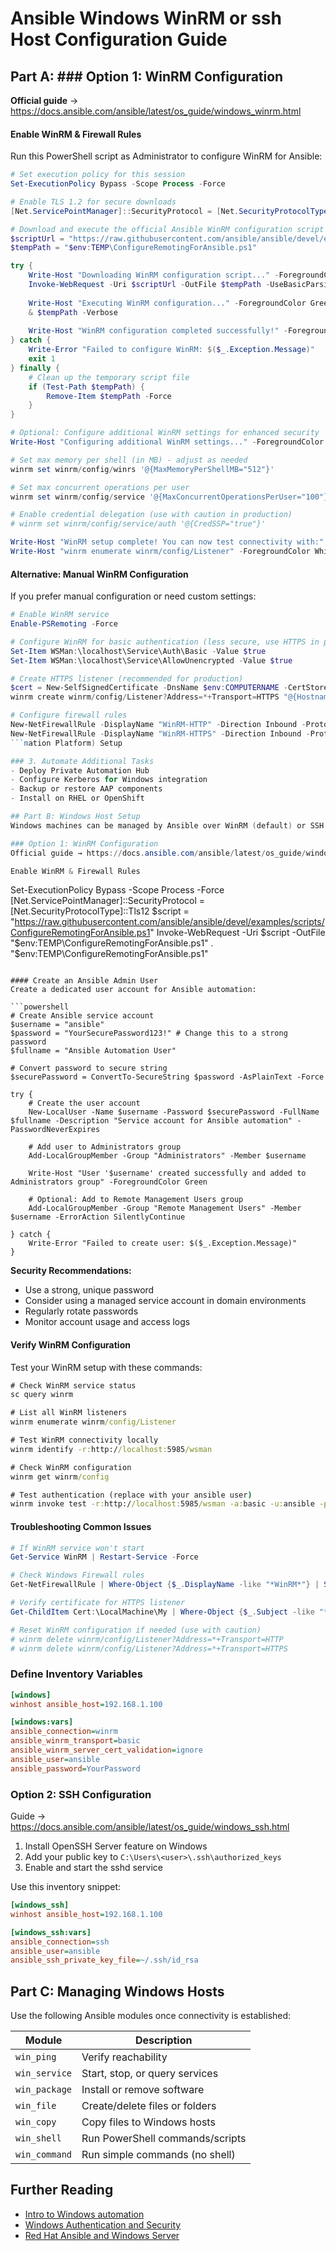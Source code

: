 # Ansible Windows WinRM or ssh Host Configuration Guide

## Part A: ### Option 1: WinRM Configuration
**Official guide** → https://docs.ansible.com/ansible/latest/os_guide/windows_winrm.html

#### Enable WinRM & Firewall Rules
Run this PowerShell script as Administrator to configure WinRM for Ansible:

```powershell
# Set execution policy for this session
Set-ExecutionPolicy Bypass -Scope Process -Force

# Enable TLS 1.2 for secure downloads
[Net.ServicePointManager]::SecurityProtocol = [Net.SecurityProtocolType]::Tls12

# Download and execute the official Ansible WinRM configuration script
$scriptUrl = "https://raw.githubusercontent.com/ansible/ansible/devel/examples/scripts/ConfigureRemotingForAnsible.ps1"
$tempPath = "$env:TEMP\ConfigureRemotingForAnsible.ps1"

try {
    Write-Host "Downloading WinRM configuration script..." -ForegroundColor Green
    Invoke-WebRequest -Uri $scriptUrl -OutFile $tempPath -UseBasicParsing
    
    Write-Host "Executing WinRM configuration..." -ForegroundColor Green
    & $tempPath -Verbose
    
    Write-Host "WinRM configuration completed successfully!" -ForegroundColor Green
} catch {
    Write-Error "Failed to configure WinRM: $($_.Exception.Message)"
    exit 1
} finally {
    # Clean up the temporary script file
    if (Test-Path $tempPath) {
        Remove-Item $tempPath -Force
    }
}

# Optional: Configure additional WinRM settings for enhanced security
Write-Host "Configuring additional WinRM settings..." -ForegroundColor Yellow

# Set max memory per shell (in MB) - adjust as needed
winrm set winrm/config/winrs '@{MaxMemoryPerShellMB="512"}'

# Set max concurrent operations per user
winrm set winrm/config/service '@{MaxConcurrentOperationsPerUser="100"}'

# Enable credential delegation (use with caution in production)
# winrm set winrm/config/service/auth '@{CredSSP="true"}'

Write-Host "WinRM setup complete! You can now test connectivity with:" -ForegroundColor Cyan
Write-Host "winrm enumerate winrm/config/Listener" -ForegroundColor White
```

#### Alternative: Manual WinRM Configuration
If you prefer manual configuration or need custom settings:

```powershell
# Enable WinRM service
Enable-PSRemoting -Force

# Configure WinRM for basic authentication (less secure, use HTTPS in production)
Set-Item WSMan:\localhost\Service\Auth\Basic -Value $true
Set-Item WSMan:\localhost\Service\AllowUnencrypted -Value $true

# Create HTTPS listener (recommended for production)
$cert = New-SelfSignedCertificate -DnsName $env:COMPUTERNAME -CertStoreLocation Cert:\LocalMachine\My
winrm create winrm/config/Listener?Address=*+Transport=HTTPS "@{Hostname=`"$env:COMPUTERNAME`";CertificateThumbprint=`"$($cert.Thumbprint)`"}"

# Configure firewall rules
New-NetFirewallRule -DisplayName "WinRM-HTTP" -Direction Inbound -Protocol TCP -LocalPort 5985 -Action Allow
New-NetFirewallRule -DisplayName "WinRM-HTTPS" -Direction Inbound -Protocol TCP -LocalPort 5986 -Action Allow
```mation Platform) Setup

### 3. Automate Additional Tasks
- Deploy Private Automation Hub
- Configure Kerberos for Windows integration
- Backup or restore AAP components
- Install on RHEL or OpenShift

## Part B: Windows Host Setup
Windows machines can be managed by Ansible over WinRM (default) or SSH (Windows 10+ / Server 2019+).

### Option 1: WinRM Configuration
Official guide → https://docs.ansible.com/ansible/latest/os_guide/windows_winrm.html

Enable WinRM & Firewall Rules
```
Set-ExecutionPolicy Bypass -Scope Process -Force
[Net.ServicePointManager]::SecurityProtocol = [Net.SecurityProtocolType]::Tls12
$script = "https://raw.githubusercontent.com/ansible/ansible/devel/examples/scripts/ConfigureRemotingForAnsible.ps1"
Invoke-WebRequest -Uri $script -OutFile "$env:TEMP\ConfigureRemotingForAnsible.ps1"
. "$env:TEMP\ConfigureRemotingForAnsible.ps1"
```

#### Create an Ansible Admin User
Create a dedicated user account for Ansible automation:

```powershell
# Create Ansible service account
$username = "ansible"
$password = "YourSecurePassword123!" # Change this to a strong password
$fullname = "Ansible Automation User"

# Convert password to secure string
$securePassword = ConvertTo-SecureString $password -AsPlainText -Force

try {
    # Create the user account
    New-LocalUser -Name $username -Password $securePassword -FullName $fullname -Description "Service account for Ansible automation" -PasswordNeverExpires
    
    # Add user to Administrators group
    Add-LocalGroupMember -Group "Administrators" -Member $username
    
    Write-Host "User '$username' created successfully and added to Administrators group" -ForegroundColor Green
    
    # Optional: Add to Remote Management Users group
    Add-LocalGroupMember -Group "Remote Management Users" -Member $username -ErrorAction SilentlyContinue
    
} catch {
    Write-Error "Failed to create user: $($_.Exception.Message)"
}
```

**Security Recommendations:**
- Use a strong, unique password
- Consider using a managed service account in domain environments
- Regularly rotate passwords
- Monitor account usage and access logs

#### Verify WinRM Configuration
Test your WinRM setup with these commands:

```cmd
# Check WinRM service status
sc query winrm

# List all WinRM listeners
winrm enumerate winrm/config/Listener

# Test WinRM connectivity locally
winrm identify -r:http://localhost:5985/wsman

# Check WinRM configuration
winrm get winrm/config

# Test authentication (replace with your ansible user)
winrm invoke test -r:http://localhost:5985/wsman -a:basic -u:ansible -p:YourPassword
```

#### Troubleshooting Common Issues

```powershell
# If WinRM service won't start
Get-Service WinRM | Restart-Service -Force

# Check Windows Firewall rules
Get-NetFirewallRule | Where-Object {$_.DisplayName -like "*WinRM*"} | Select-Object DisplayName, Enabled

# Verify certificate for HTTPS listener
Get-ChildItem Cert:\LocalMachine\My | Where-Object {$_.Subject -like "*$env:COMPUTERNAME*"}

# Reset WinRM configuration if needed (use with caution)
# winrm delete winrm/config/Listener?Address=*+Transport=HTTP
# winrm delete winrm/config/Listener?Address=*+Transport=HTTPS
```

### Define Inventory Variables
```ini
[windows]
winhost ansible_host=192.168.1.100

[windows:vars]
ansible_connection=winrm
ansible_winrm_transport=basic
ansible_winrm_server_cert_validation=ignore
ansible_user=ansible
ansible_password=YourPassword
```

### Option 2: SSH Configuration
Guide → https://docs.ansible.com/ansible/latest/os_guide/windows_ssh.html

1. Install OpenSSH Server feature on Windows
2. Add your public key to `C:\Users\<user>\.ssh\authorized_keys`
3. Enable and start the sshd service

Use this inventory snippet:
```ini
[windows_ssh]
winhost ansible_host=192.168.1.100

[windows_ssh:vars]
ansible_connection=ssh
ansible_user=ansible
ansible_ssh_private_key_file=~/.ssh/id_rsa
```

## Part C: Managing Windows Hosts

Use the following Ansible modules once connectivity is established:

| Module | Description |
|--------|-------------|
| `win_ping` | Verify reachability |
| `win_service` | Start, stop, or query services |
| `win_package` | Install or remove software |
| `win_file` | Create/delete files or folders |
| `win_copy` | Copy files to Windows hosts |
| `win_shell` | Run PowerShell commands/scripts |
| `win_command` | Run simple commands (no shell) |

## Further Reading
- [Intro to Windows automation](https://docs.ansible.com/ansible/latest/os_guide/intro_windows.html)
- [Windows Authentication and Security](https://docs.ansible.com/ansible/latest/os_guide/windows_winrm.html#authentication-options)
- [Red Hat Ansible and Windows Server](https://www.redhat.com/en/blog/easy-automation-microsoft-windows-server-and-azure-ansible-automation-platform)